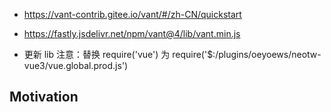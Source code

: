 <!-- plugin template readme -->

* https://vant-contrib.gitee.io/vant/#/zh-CN/quickstart

* https://fastly.jsdelivr.net/npm/vant@4/lib/vant.min.js
* 更新 lib 注意：替换 require('vue') 为 require('$:/plugins/oeyoews/neotw-vue3/vue.global.prod.js')

## Motivation

<!-- your plugin motivation, or why you write this plugin -->
